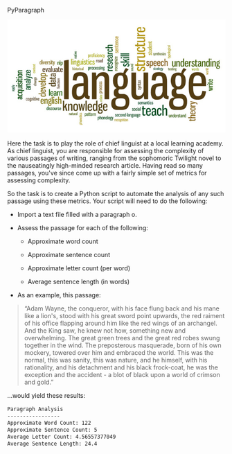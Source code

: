  PyParagraph

![Language](Images/language.jpg)

Here the task is to play the role of chief linguist at a local learning academy. As chief linguist, you are responsible for assessing the complexity of various passages of writing, ranging from the sophomoric Twilight novel to the nauseatingly high-minded research article. Having read so many passages, you've since come up with a fairly simple set of metrics for assessing complexity.

So the task is to create a Python script to automate the analysis of any such passage using these metrics. Your script will need to do the following:

* Import a text file filled with a paragraph o.

* Assess the passage for each of the following:

  * Approximate word count

  * Approximate sentence count

  * Approximate letter count (per word)

  * Average sentence length (in words)

* As an example, this passage:

> “Adam Wayne, the conqueror, with his face flung back and his mane like a lion's, stood with his great sword point upwards, the red raiment of his office flapping around him like the red wings of an archangel. And the King saw, he knew not how, something new and overwhelming. The great green trees and the great red robes swung together in the wind. The preposterous masquerade, born of his own mockery, towered over him and embraced the world. This was the normal, this was sanity, this was nature, and he himself, with his rationality, and his detachment and his black frock-coat, he was the exception and the accident - a blot of black upon a world of crimson and gold.”

...would yield these results:

```
Paragraph Analysis
-----------------
Approximate Word Count: 122
Approximate Sentence Count: 5
Average Letter Count: 4.56557377049
Average Sentence Length: 24.4
```



